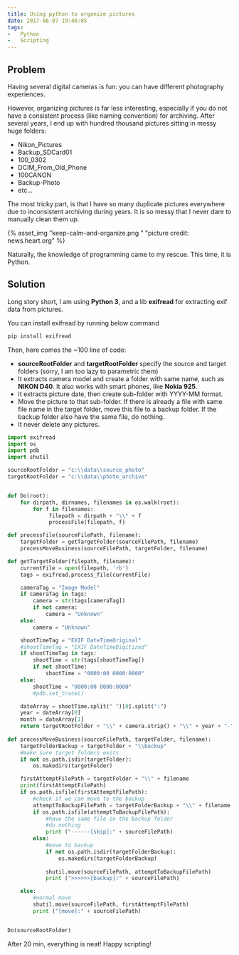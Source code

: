 ```yaml
---
title: Using python to organize pictures
date: 2017-06-07 19:46:05
tags: 
-	Python
-	Scripting
---
```

## Problem ##

Having several digital cameras is fun: you can have different photography experiences. 

However, organizing  pictures is far less interesting, especially if you do not have a consistent process (like naming convention) for archiving. After several years, I end up with hundred thousand pictures sitting in messy huge folders:

- Nikon_Pictures
- Backup_SDCard01
- 100_0302
- DCIM_From_Old_Phone
- 100CANON
- Backup-Photo
- etc...

The most tricky part, is that I have so many duplicate pictures everywhere due to inconsistent archiving during years. It is so messy that I never dare to manually clean them up. 

{% asset_img "keep-calm-and-organize.png " "picture credit: news.heart.org" %}

Naturally, the knowledge of programming came to my rescue. This time, it is Python.

<!-- more -->

## Solution ##
Long story short, I am using **Python 3**, and a lib **exifread** for extracting exif data from pictures.

You can install exifread by running below command
```bash
pip install exifread
```

Then, here comes the ~100 line of code:
- **sourceRootFolder** and **targetRootFolder** specify the source and target folders (sorry, I am too lazy to parametric them)
- It extracts camera model and create a folder with same name, such as **NIKON D40**. It also works with smart phones, like **Nokia 925**. 
- It extracts picture date, then create sub-folder with YYYY-MM format.
- Move the picture to that sub-folder. If there is already a file with same file name in the target folder, move this file to a backup folder. If the backup folder also have the same file, do nothing.
- It never delete any pictures. 

```python
import exifread
import os
import pdb
import shutil

sourceRootFolder = "c:\\data\\source_photo"
targetRootFolder = "c:\\data\\photo_archive"


def Do(root):
    for dirpath, dirnames, filenames in os.walk(root):
        for f in filenames:
             filepath = dirpath + "\\" + f
             processFile(filepath, f)

def processFile(sourceFilePath, filename):
    targetFolder = getTargetFolder(sourceFilePath, filename)
    processMoveBusiness(sourceFilePath, targetFolder, filename)

def getTargetFolder(filepath, filename):
    currentFile = open(filepath, 'rb')
    tags = exifread.process_file(currentFile)

    cameraTag = "Image Model"
    if cameraTag in tags:
        camera = str(tags[cameraTag])
        if not camera:
            camera = "Unknown"
    else:
        camera = "Unknown"

    shootTimeTag = "EXIF DateTimeOriginal"
    #shootTimeTag = "EXIF DateTimeDigitized"
    if shootTimeTag in tags:
        shootTime = str(tags[shootTimeTag])
        if not shootTime:
            shootTime = "0000:00 0000:0000"
    else:
        shootTime = "0000:00 0000:0000"
        #pdb.set_trace()

    dateArray = shootTime.split(" ")[0].split(":")
    year = dateArray[0]
    month = dateArray[1]
    return targetRootFolder + "\\" + camera.strip() + "\\" + year + "-" + month
    
def processMoveBusiness(sourceFilePath, targetFolder, filename):
    targetFolderBackup = targetFolder + "\\backup"
    #make sure target folders exits
    if not os.path.isdir(targetFolder):
        os.makedirs(targetFolder)

    firstAttemptFilePath = targetFolder + "\\" + filename
    print(firstAttemptFilePath)
    if os.path.isfile(firstAttemptFilePath):
        #check if we can move to the backup
        attemptToBackupFilePath = targetFolderBackup + "\\" + filename
        if os.path.isfile(attemptToBackupFilePath):
            #have the same file in the backup folder
            #do nothing
            print ("------[skip]:" + sourceFilePath)
        else:
            #move to backup 
            if not os.path.isdir(targetFolderBackup):
                os.makedirs(targetFolderBackup)
            
            shutil.move(sourceFilePath, attemptToBackupFilePath)
            print (">>>>>>[backup]:" + sourceFilePath)

    else:
        #normal move
        shutil.move(sourceFilePath, firstAttemptFilePath)
        print ("[move]:" + sourceFilePath)


Do(sourceRootFolder)
```

After 20 min, everything is neat! Happy scripting!




